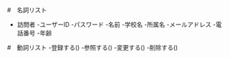 #　名詞リスト
- 訪問者
-ユーザーID
-パスワード
-名前
-学校名
-所属名
-メールアドレス
-電話番号
-年齢

#　動詞リスト
-登録する()
-参照する()
-変更する()
-削除する()